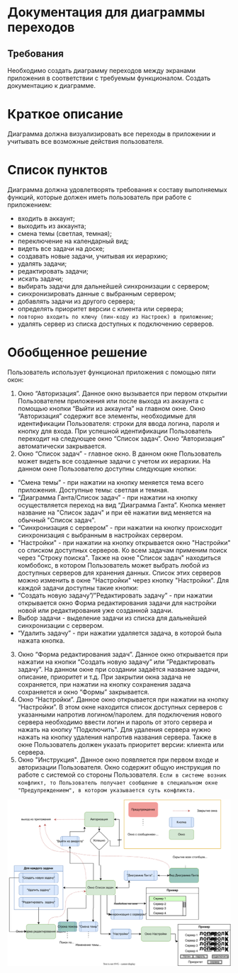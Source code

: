 # Документация для диаграммы переходов
## Требования
Необходимо создать диаграмму переходов между экранами приложения в соответствии с требуемым функционалом. Создать документацию к диаграмме.
# Краткое описание
Диаграмма должна визуализировать все переходы в приложении и учитывать все возможные действия пользователя.
# Список пунктов
Диаграмма должна удовлетворять требования к составу выполняемых функций, которые должен иметь пользователь при работе с приложением:
+	входить в аккаунт;
+	выходить из аккаунта;
+	смена темы (светлая, темная);
+	переключение на календарный вид;
+	видеть все задачи на доске;
+	создавать новые задачи, учитывая их иерархию;
+	удалять задачи;
+	редактировать задачи;
+	искать задачи;
+	выбирать задачи для дальнейшей синхронизации с сервером;
+	синхронизировать данные с выбранным сервером;
+	добавлять задачи из другого сервера;
+	определять приоритет версии с клиента или сервера;
+	`повторно входить по ключу (пин-коду из Настроек) в приложение`;
+	удалять сервер из списка доступных к подключению серверов.
# Обобщенное решение
Пользователь использует функционал приложения с помощью пяти окон:
1.	Окно “Авторизация”. Данное окно вызывается при первом открытии Пользователем приложения или после выхода из аккаунта с помощью кнопки “Выйти из аккаунта” на главном окне. Окно “Авторизация” содержит все элементы, необходимые для идентификации Пользователя: строки для ввода логина, пароля и кнопку для входа. При успешной идентификации Пользователь переходит на следующее окно “Список задач”. Окно “Авторизация” автоматически закрывается.
2.	Окно “Список задач” - главное окно. В данном окне Пользователь может видеть все созданные задачи с учетом их иерархии. На данном окне Пользователю доступны следующие кнопки:
+	“Cмена темы” - при нажатии на кнопку меняется тема всего приложения. Доступные темы: светлая и темная.
+	“Диаграмма Ганта/Список задач” - при нажатии на кнопку осуществляется переход на вид “Диаграмма Ганта”. Кнопка меняет название на "Список задач" и при её нажатии вид меняется на обычный "Список задач".
+	“Синхронизация с сервером” - при нажатии на кнопку происходит синхронизация с выбранным в настройках сервером.
+	"Настройки" - при нажатии на кнопку открывается окно "Настройки" со списком доступных серверов. 
Ко всем задачам применим поиск через "Строку поиска".
Также на окне "Список задач" находиться комбобокс, в котором Пользователь может выбрать любой из доступных серверов для хранения данных. Список этих серверов можно изменить в окне "Настройки" через кнопку "Настройки".
Для каждой задачи доступны такие кнопки:
+	“Создать новую задачу”/”Редактировать задачу” - при нажатии открывается окно Форма редактирования задачи для настройки новой или редактирования уже созданной задачи.
+	Выбор задачи - выделение задачи из списка для дальнейшей синхронизации с сервером.
+	“Удалить задачу” - при нажатии удаляется задача, в которой была нажата кнопка.
3.	Окно “Форма редактирования задач”. Данное окно открывается при нажатии на кнопки “Создать новую задачу” или ”Редактировать задачу”. На данном окне при создании задаётся название задачи, описание, приоритет и т.д. При закрытии окна задача не сохраняется,  при нажатии на кнопку сохранения задача сохраняется и окно “Формы” закрывается.
4.	Окно “Настройки”. Данное окно открывается при нажатии на кнопку “Настройки”. В этом окне находится список доступных серверов с указанными напротив логином/паролем.  для подключения нового сервера необходимо ввести логин и пароль от этого сервера и нажать на кнопку "Подключить". Для удаления сервера нужно нажать на кнопку удаления напротив названия сервера. Также в окне Пользователь должен указать приоритет версии: клиента или сервера.
5.	Окно "Инструкция". Данное окно появляется при первом входе и авторизации Пользователя. Окно содержит общую инструкция по работе с системой со стороны Пользователя.
`Если в системе возник конфликт, то Пользователь получает сообщение в специальном окне "Предупреждением", в котором указывается суть конфликта. `

![Диаграмма переходов](https://github.com/SUAI-TaskPlanner-Contest/TaskPlanner/blob/18-create-a-transition-diagram/Documentation/%D0%B4%D0%B8%D0%B0%D0%B3%D1%80%D0%B0%D0%BC%D0%BC%D0%B0%20%D0%BE%D0%BA%D0%BE%D0%BD.svg)
